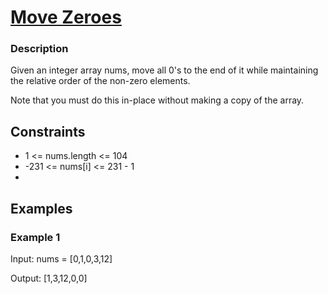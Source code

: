 # [Move Zeroes](https://leetcode.com/problems/move-zeroes/)

### Description

Given an integer array nums, move all 0's to the end of it while maintaining the relative order of the non-zero elements.

Note that you must do this in-place without making a copy of the array.

## Constraints

- 1 <= nums.length <= 104
- -231 <= nums[i] <= 231 - 1
- 
## Examples

### Example 1
Input: nums = [0,1,0,3,12]

Output: [1,3,12,0,0]


